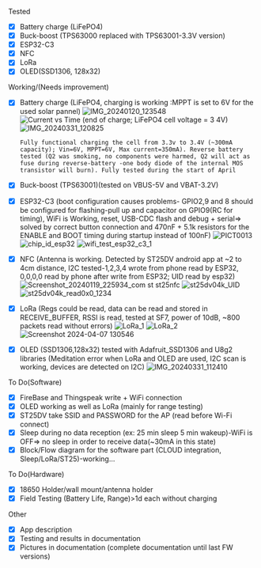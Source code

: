 Tested
- [x] Battery charge (LiFePO4)
- [x] Buck-boost (TPS63000 replaced with TPS63001-3.3V version)
- [x] ESP32-C3
- [x] NFC
- [x] LoRa
- [x] OLED(SSD1306, 128x32)

Working/(Needs improvement)
- [x] Battery charge (LiFePO4, charging is working :MPPT is set to 6V for the used solar pannel)
      ![IMG_20240120_123548](https://github.com/Cristian-O/2.4GHz-LoRa-Gateway-and-Node/assets/108984738/2a1bf97e-297a-4244-b116-eee2c9cd15e9)
      ![Current vs Time (end of charge; LiFePO4 cell voltage = 3 4V)](https://github.com/Cristian-O/H2/assets/108984738/ce14e5e9-ca38-4a74-a35d-4b095b8d5b86)
      ![IMG_20240331_120825](https://github.com/Cristian-O/H2/assets/108984738/6c809dae-8da0-4d33-9546-277f25a0f187)

      Fully functional charging the cell from 3.3v to 3.4V (~300mA capacity); Vin=6V, MPPT=6V, Max current=350mA). Reverse battery tested (Q2 was smoking, no components were harmed, Q2 will act as fuse during reverse-battery -one body diode of the internal MOS transistor will burn). Fully tested during the start of April
- [x] Buck-boost (TPS63001)(tested on VBUS-5V and VBAT-3.2V)
- [x] ESP32-C3 (boot configuration causes problems- GPIO2,9 and 8 should be configured for flashing-pull up and capacitor on GPIO9(RC for timing), WiFi is Working, reset, USB-CDC flash and debug + serial=> solved by correct button connection and 470nF + 5.1k resistors for the ENABLE and BOOT timing during startup instead of 100nF)
      ![PICT0013](https://github.com/Cristian-O/H2/assets/108984738/92f30523-c372-483e-b849-fa86c3f2789f)
      ![chip_id_esp32](https://github.com/Cristian-O/H2/assets/108984738/472c3584-0447-4511-9679-668c3f78736f)
      ![wifi_test_esp32_c3_1](https://github.com/Cristian-O/H2/assets/108984738/399c255c-60f5-44bc-a497-0b5c16c6b8e8)

- [x] NFC (Antenna is working. Detected by ST25DV android app at ~2 to 4cm distance, I2C tested-1,2,3,4 wrote from phone read by ESP32, 0,0,0,0 read by phone after write from ESP32; UID read by esp32)
     ![Screenshot_20240119_225934_com st st25nfc](https://github.com/Cristian-O/2.4GHz-LoRa-Gateway-and-Node/assets/108984738/a7974b05-da86-4b15-9883-ab2d21142aeb)
     ![st25dv04k_UID](https://github.com/Cristian-O/H2/assets/108984738/4183b22c-28a0-40dd-b887-510375fec0fa)
     ![st25dv04k_read0x0_1234](https://github.com/Cristian-O/H2/assets/108984738/fe86804e-591a-4867-a549-075bfd76f66a)

- [x] LoRa (Regs could be read, data can be read and stored in RECEIVE_BUFFER, RSSI is read, tested at SF7, power of 10dB, ~800 packets read without errors)
       ![LoRa_1](https://github.com/Cristian-O/H2/assets/108984738/7cfc2c03-e433-4c95-8434-a25b337adea1)
       ![LoRa_2](https://github.com/Cristian-O/H2/assets/108984738/be5f0d1c-970e-455c-8ed1-829dec24d64d)
       ![Screenshot 2024-04-07 130546](https://github.com/Cristian-O/H2/assets/108984738/c43f87e9-0525-46b7-a7bd-e2a37862643f)

- [x] OLED (SSD1306,128x32) tested with Adafruit_SSD1306 and U8g2 libraries (Meditation error when LoRa and OLED are used, I2C scan is working, devices are detected on I2C)
      ![IMG_20240331_112410](https://github.com/Cristian-O/H2/assets/108984738/ab065294-febe-4ccd-a453-e4b81cf49ea9)

To Do(Software)
- [x] FireBase and Thingspeak write + WiFi connection
- [x] OLED working as well as LoRa (mainly for range testing)
- [x] ST25DV take SSID and PASSWORD for the AP (read before Wi-Fi connect)
- [x] Sleep during no data reception (ex: 25 min sleep 5 min wakeup)-WiFi is OFF=> no sleep in order to receive data(~30mA in this state)
- [x] Block/Flow diagram for the software part (CLOUD integration, Sleep/LoRa/ST25)-working...
      
To Do(Hardware)
- [x] 18650 Holder/wall mount/antenna holder
- [x] Field Testing (Battery Life, Range)>1d each without charging

Other
- [x] App description
- [x] Testing and results in documentation
- [x] Pictures in documentation (complete documentation until last FW versions)
